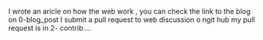 I wrote an aricle on how the web work , you can check the link to the blog on 0-blog_post
I submit a pull request to web discussion o ngit hub my pull request is in 2- contrib....
